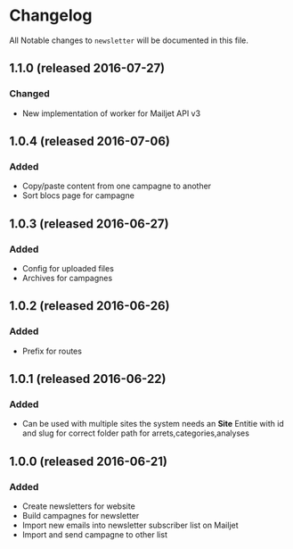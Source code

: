 # Changelog

All Notable changes to `newsletter` will be documented in this file.

## 1.1.0 (released 2016-07-27)

### Changed
- New implementation of worker for Mailjet API v3

## 1.0.4 (released 2016-07-06)

### Added
- Copy/paste content from one campagne to another
- Sort blocs page for campagne

## 1.0.3 (released 2016-06-27)

### Added
- Config for uploaded files
- Archives for campagnes

## 1.0.2 (released 2016-06-26)

### Added
- Prefix for routes

## 1.0.1 (released 2016-06-22)

### Added
- Can be used with multiple sites the system needs an **Site** Entitie with id and slug for correct folder path for arrets,categories,analyses 

## 1.0.0 (released 2016-06-21)

### Added
- Create newsletters for website
- Build campagnes for newsletter
- Import new emails into newsletter subscriber list on Mailjet
- Import and send campagne to other list
